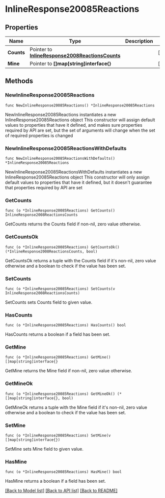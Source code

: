 # InlineResponse20085Reactions

## Properties

Name | Type | Description | Notes
------------ | ------------- | ------------- | -------------
**Counts** | Pointer to [**InlineResponse2008ReactionsCounts**](InlineResponse2008ReactionsCounts.md) |  | [optional] 
**Mine** | Pointer to **[]map[string]interface{}** |  | [optional] 

## Methods

### NewInlineResponse20085Reactions

`func NewInlineResponse20085Reactions() *InlineResponse20085Reactions`

NewInlineResponse20085Reactions instantiates a new InlineResponse20085Reactions object
This constructor will assign default values to properties that have it defined,
and makes sure properties required by API are set, but the set of arguments
will change when the set of required properties is changed

### NewInlineResponse20085ReactionsWithDefaults

`func NewInlineResponse20085ReactionsWithDefaults() *InlineResponse20085Reactions`

NewInlineResponse20085ReactionsWithDefaults instantiates a new InlineResponse20085Reactions object
This constructor will only assign default values to properties that have it defined,
but it doesn't guarantee that properties required by API are set

### GetCounts

`func (o *InlineResponse20085Reactions) GetCounts() InlineResponse2008ReactionsCounts`

GetCounts returns the Counts field if non-nil, zero value otherwise.

### GetCountsOk

`func (o *InlineResponse20085Reactions) GetCountsOk() (*InlineResponse2008ReactionsCounts, bool)`

GetCountsOk returns a tuple with the Counts field if it's non-nil, zero value otherwise
and a boolean to check if the value has been set.

### SetCounts

`func (o *InlineResponse20085Reactions) SetCounts(v InlineResponse2008ReactionsCounts)`

SetCounts sets Counts field to given value.

### HasCounts

`func (o *InlineResponse20085Reactions) HasCounts() bool`

HasCounts returns a boolean if a field has been set.

### GetMine

`func (o *InlineResponse20085Reactions) GetMine() []map[string]interface{}`

GetMine returns the Mine field if non-nil, zero value otherwise.

### GetMineOk

`func (o *InlineResponse20085Reactions) GetMineOk() (*[]map[string]interface{}, bool)`

GetMineOk returns a tuple with the Mine field if it's non-nil, zero value otherwise
and a boolean to check if the value has been set.

### SetMine

`func (o *InlineResponse20085Reactions) SetMine(v []map[string]interface{})`

SetMine sets Mine field to given value.

### HasMine

`func (o *InlineResponse20085Reactions) HasMine() bool`

HasMine returns a boolean if a field has been set.


[[Back to Model list]](../README.md#documentation-for-models) [[Back to API list]](../README.md#documentation-for-api-endpoints) [[Back to README]](../README.md)


